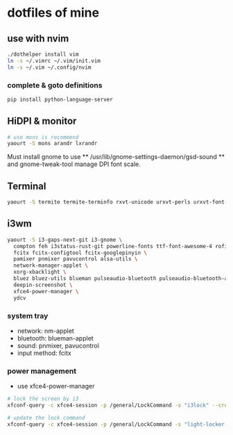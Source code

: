 # dotfiles of mine

## use with nvim

```sh
./dothelper install vim
ln -s ~/.vimrc ~/.vim/init.vim
ln -s ~/.vim ~/.config/nvim
```

### complete & goto definitions
```sh
pip install python-language-server
```

## HiDPI & monitor
```sh
# use mons is recommend
yaourt -S mons arandr lxrandr
```

Must install gnome to use ** /usr/lib/gnome-settings-daemon/gsd-sound ** and gnome-tweak-tool manage DPI font scale.

## Terminal
```sh
yaourt -S termite termite-terminfo rxvt-unicode urxvt-perls urxvt-font-size-git
```

## i3wm

```sh
yaourt -S i3-gaps-next-git i3-gnome \
  compton feh i3status-rust-git powerline-fonts ttf-font-awesome-4 rofi \
  fcitx fcitx-configtool fcitx-googlepinyin \
  pamixer pnmixer pavucontrol alsa-utils \
  network-manager-applet \
  xorg-xbacklight \
  bluez bluez-utils blueman pulseaudio-bluetooth pulseaudio-bluetooth-a2dp-gdm-fix \
  deepin-screenshot \
  xfce4-power-manager \
  ydcv
```

### system tray
* network: nm-applet
* bluetooth: blueman-applet
* sound: pnmixer, pavucontrol
* input method: fcitx

### power management
* use xfce4-power-manager

```sh
# lock the screen by i3
xfconf-query -c xfce4-session -p /general/LockCommand -s "i3lock" --create -t string

# update the lock command
xfconf-query -c xfce4-session -p /general/LockCommand -s "light-locker-command -l"
```
